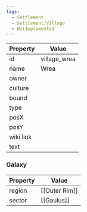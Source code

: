```yaml
---
tags:
  - Settlement
  - Settlement/Village
  - NotImplemented
---
```


| Property  | Value        |
| --------- | ------------ |
| id        | village_wrea |
| name      | Wrea         |
| owner     |              |
| culture   |              |
| bound     |              |
| type      |              |
| posX      |              |
| posY      |              |
| wiki link |              |
| text      |              |

### Galaxy
| Property | Value         |
| -------- | ------------- |
| region   | [[Outer Rim]] |
| sector   | [[Gaulus]]    |
